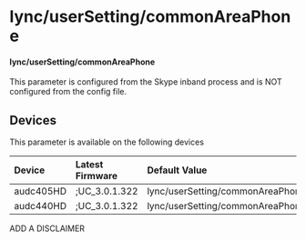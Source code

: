 ﻿---
description: lync/userSetting/commonAreaPhone
search:
    keywords: ['lync','userSetting','commonAreaPhone']
---

# lync/userSetting/commonAreaPhone

#### lync/userSetting/commonAreaPhone

This parameter is configured from the Skype inband process and is NOT configured from the config file.



## Devices
This parameter is available on the following devices

| Device | Latest Firmware | Default Value |
|:---|:---|:---|
| audc405HD | ;UC_3.0.1.322 | lync/userSetting/commonAreaPhone=0 
| audc440HD | ;UC_3.0.1.322 | lync/userSetting/commonAreaPhone=0 

ADD A DISCLAIMER
